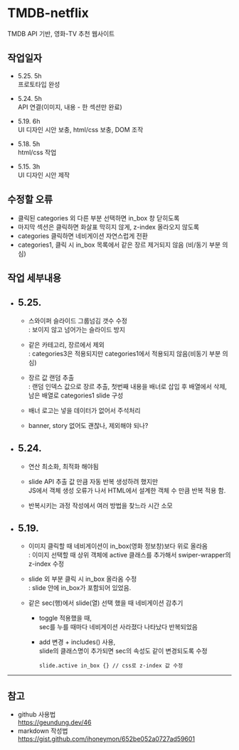 TMDB-netflix
============
TMDB API 기반, 영화-TV 추천 웹사이트

## 작업일자  
- 5.25. 5h   
프로토타입 완성    

- 5.24. 5h  
API 연결(이미지, 내용 - 한 섹션만 완료)   

- 5.19. 6h  
UI 디자인 시안 보충, html/css 보충, DOM 조작

- 5.18. 5h  
html/css 작업


- 5.15. 3h  
UI 디자인 시안 제작


## 수정할 오류   
- 클릭된 categories 외 다른 부분 선택하면 in_box 창 닫히도록
- 마지막 섹션은 클릭하면 화살표 막히지 않게, z-index 올라오지 않도록
- categories 클릭하면 네비게이션 자연스럽게 전환
- categories1, 클릭 시 in_box 목록에서 같은 장르 제거되지 않음 (비/동기 부분 의심)

## 작업 세부내용
+ ## 5.25.
  - 스와이퍼 슬라이드 그룹넘김 갯수 수정    
  : 보이지 않고 넘어가는 슬라이드 방지

  - 같은 카테고리, 장르에서 제외    
  : categories3은 적용되지만 categories1에서 적용되지 않음(비동기 부분 의심)

  - 장르 값 랜덤 추출   
		: 랜덤 인덱스 값으로 장르 추출, 첫번째 내용을 배너로 삽입 후 배열에서 삭제,  
    남은 배열로 categories1 slide 구성

  - 배너 로고는 넣을 데이터가 없어서 주석처리

  - banner, story 없어도 괜찮나, 제외해야 되나?
+ ## 5.24.
  - 연산 최소화, 최적화 해야됨    

  - slide API 추출 값 만큼 자동 반복 생성하려 했지만  
  JS에서 객체 생성 오류가 나서 HTML에서 설계한 객체 수 만큼 반복 적용 함.  

  - 반복시키는 과정 작성에서 여러 방법을 찾느라 시간 소모

+ ## 5.19.   
  - 이미지 클릭할 때 네비게이션이 in_box(영화 정보창)보다 위로 올라옴    
  : 이미지 선택할 때 상위 객체에 active 클래스를 추가해서 swiper-wrapper의 z-index 수정
	
  - slide 외 부분 클릭 시 in_box 올라옴 수정    
		: slide 안에 in_box가 포함되어 있었음. 

  - 같은 sec(행)에서 slide(열) 선택 했을 때 네비게이션 감추기   
    - toggle 적용했을 때,   
    sec를 누를 때마다 네비게이션 사라졌다 나타났다 반복되었음     

    - add 변경 + includes() 사용,   
    slide의 클래스명이 추가되면 sec의 속성도 같이 변경되도록 수정  

      ``` 
      slide.active in_box {} // css로 z-index 값 수정
      ```   
----------
## 참고
  - github 사용법   
    https://geundung.dev/46
  - markdown 작성법   
    https://gist.github.com/ihoneymon/652be052a0727ad59601
